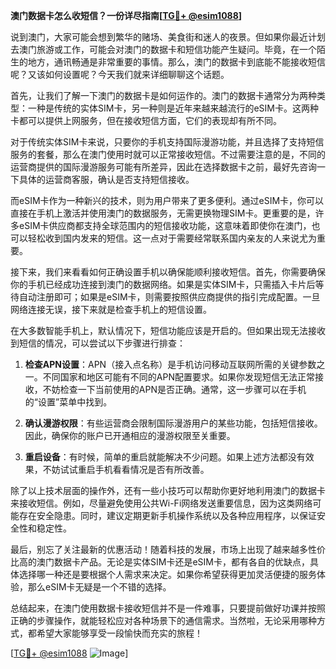 **澳门数据卡怎么收短信？一份详尽指南[[TG💪+ @esim1088](https://t.me/s/esim1088)]**

说到澳门，大家可能会想到繁华的赌场、美食街和迷人的夜景。但如果你最近计划去澳门旅游或工作，可能会对澳门的数据卡和短信功能产生疑问。毕竟，在一个陌生的地方，通讯畅通是非常重要的事情。那么，澳门的数据卡到底能不能接收短信呢？又该如何设置呢？今天我们就来详细聊聊这个话题。

首先，让我们了解一下澳门的数据卡是如何运作的。澳门的数据卡通常分为两种类型：一种是传统的实体SIM卡，另一种则是近年来越来越流行的eSIM卡。这两种卡都可以提供上网服务，但在接收短信方面，它们的表现却有所不同。

对于传统实体SIM卡来说，只要你的手机支持国际漫游功能，并且选择了支持短信服务的套餐，那么在澳门使用时就可以正常接收短信。不过需要注意的是，不同的运营商提供的国际漫游服务可能有所差异，因此在选择数据卡之前，最好先咨询一下具体的运营商客服，确认是否支持短信接收。

而eSIM卡作为一种新兴的技术，则为用户带来了更多便利。通过eSIM卡，你可以直接在手机上激活并使用澳门的数据服务，无需更换物理SIM卡。更重要的是，许多eSIM卡供应商都支持全球范围内的短信接收功能，这意味着即使你在澳门，也可以轻松收到国内发来的短信。这一点对于需要经常联系国内亲友的人来说尤为重要。

接下来，我们来看看如何正确设置手机以确保能顺利接收短信。首先，你需要确保你的手机已经成功连接到澳门的数据网络。如果是实体SIM卡，只需插入卡片后等待自动注册即可；如果是eSIM卡，则需要按照供应商提供的指引完成配置。一旦网络连接无误，接下来就是检查手机上的短信设置。

在大多数智能手机上，默认情况下，短信功能应该是开启的。但如果出现无法接收到短信的情况，可以尝试以下步骤进行排查：

1. **检查APN设置**：APN（接入点名称）是手机访问移动互联网所需的关键参数之一。不同国家和地区可能有不同的APN配置要求。如果你发现短信无法正常接收，不妨检查一下当前使用的APN是否正确。通常，这一步骤可以在手机的“设置”菜单中找到。

2. **确认漫游权限**：有些运营商会限制国际漫游用户的某些功能，包括短信接收。因此，确保你的账户已开通相应的漫游权限至关重要。

3. **重启设备**：有时候，简单的重启就能解决不少问题。如果上述方法都没有效果，不妨试试重启手机看看情况是否有所改善。

除了以上技术层面的操作外，还有一些小技巧可以帮助你更好地利用澳门的数据卡来接收短信。例如，尽量避免使用公共Wi-Fi网络发送重要信息，因为这类网络可能存在安全隐患。同时，建议定期更新手机操作系统以及各种应用程序，以保证安全性和稳定性。

最后，别忘了关注最新的优惠活动！随着科技的发展，市场上出现了越来越多性价比高的澳门数据卡产品。无论是实体SIM卡还是eSIM卡，都有各自的优缺点，具体选择哪一种还是要根据个人需求来决定。如果你希望获得更加灵活便捷的服务体验，那么eSIM卡无疑是一个不错的选择。

总结起来，在澳门使用数据卡接收短信并不是一件难事，只要提前做好功课并按照正确的步骤操作，就能轻松应对各种场景下的通信需求。当然啦，无论采用哪种方式，都希望大家能够享受一段愉快而充实的旅程！

[[TG💪+ @esim1088](https://t.me/s/esim1088) ![Image](https://i.postimg.cc/4NQfJmqS/Snipaste-2025-05-13-00-14-12.png)]